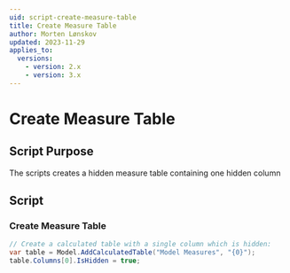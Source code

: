 ```yaml
---
uid: script-create-measure-table
title: Create Measure Table
author: Morten Lønskov
updated: 2023-11-29
applies_to:
  versions:
    - version: 2.x
    - version: 3.x
---
```

# Create Measure Table

## Script Purpose
The scripts creates a hidden measure table containing one hidden column


## Script

### Create Measure Table
```csharp
// Create a calculated table with a single column which is hidden:
var table = Model.AddCalculatedTable("Model Measures", "{0}");
table.Columns[0].IsHidden = true;
```